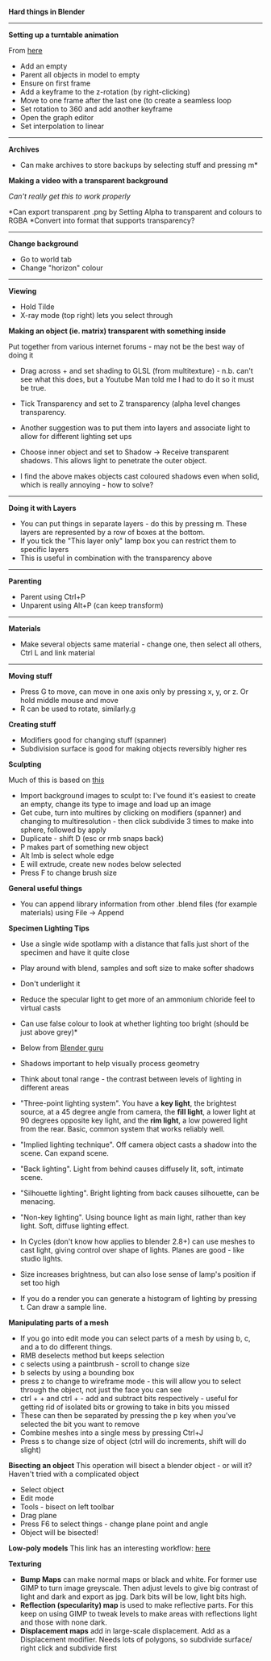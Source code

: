 **Hard things in Blender**

* * * 

**Setting up a turntable animation**

From [here](www.blenderguru.com/tutorials/turntable-animation)

* Add an empty
* Parent all objects in model to empty
* Ensure on first frame
* Add a keyframe to the z-rotation (by right-clicking)
* Move to one frame after the last one (to create a seamless loop
* Set rotation to 360 and add another keyframe
* Open the graph editor
* Set interpolation to linear

* * *

**Archives**
* Can make archives to store backups by selecting stuff and pressing m*

**Making a video with a transparent background**

*Can't really get this to work properly*

*Can export transparent .png by Setting Alpha to transparent and colours to RGBA
*Convert into format that supports transparency?

* * *

**Change background**

* Go to world tab
* Change "horizon" colour

* * *

**Viewing**
* Hold Tilde
* X-ray mode (top right) lets you select through

**Making an object (ie. matrix) transparent with something inside**

Put together from various internet forums - may not be the best way of doing it

* Drag across + and set shading to GLSL (from multitexture) - n.b. can't see what this does, but a Youtube Man told me I had to do it so it must be true.
* Tick Transparency and set to Z transparency (alpha level changes transparency.
* Another suggestion was to put them into layers and associate light to allow for different lighting set ups 
* Choose inner object and set to Shadow -> Receive transparent shadows.  This allows light to penetrate the outer object.

* I find the above makes objects cast coloured shadows even when solid, which is really annoying - how to solve?
* * * 

**Doing it with Layers**

* You can put things in separate layers - do this by pressing m.  These layers are represented by a row of boxes at the bottom.
* If you tick the "This layer only" lamp box you can restrict them to specific layers
* This is useful in combination with the transparency above

* * *

**Parenting**
* Parent using Ctrl+P
* Unparent using Alt+P (can keep transform)

* * *

**Materials**

* Make several objects same material - change one, then select all others, Ctrl L and link material

* * *

**Moving stuff**
* Press G to move, can move in one axis only by pressing x, y, or z. Or hold middle mouse and move
* R can be used to rotate, similarly.g

**Creating stuff**
* Modifiers good for changing stuff (spanner)
* Subdivision surface is good for making objects reversibly higher res

**Sculpting**

Much of this is based on [this](https://cgi.tutsplus.com/articles/sculpt-model-and-texture-a-low-poly-skull-in-blender--cg-7)

* Import background images to sculpt to: I've found it's easiest to create an empty, change its type to image and load up an image
* Get cube, turn into multires by clicking on modifiers (spanner) and changing to multiresolution - then click subdivide 3 times to make into sphere, followed by apply
* Duplicate - shift D (esc or rmb snaps back)
* P makes part of something new object
* Alt lmb is select whole edge
* E will extrude, create new nodes below selected
* Press F to change brush size

**General useful things**

* You can append library information from other .blend files (for example materials) using File -> Append

**Specimen Lighting Tips**

* Use a single wide spotlamp with a distance that falls just short of the specimen and have it quite close
* Play around with blend, samples and soft size to make softer shadows
* Don't underlight it
* Reduce the specular light to get more of an ammonium chloride feel to virtual casts
* Can use false colour to look at whether lighting too bright (should be just above grey)*

* Below from [Blender guru](https://www.blenderguru.com/tutorials/mastering-lighting)
* Shadows important to help  visually process geometry
* Think about tonal range - the contrast between levels of lighting in different areas
* "Three-point lighting system". You have a **key light**, the brightest source, at a 45 degree angle from camera, the **fill light**, a lower light at 90 degrees opposite key light, and the **rim light**, a low powered light from the rear. Basic, common system that works reliably well.
* "Implied lighting technique". Off camera object casts a shadow into the scene. Can expand scene.
* "Back lighting". Light from behind causes diffusely lit, soft, intimate scene.
* "Silhouette lighting". Bright lighting from back causes silhouette, can be menacing.
* "Non-key lighting". Using bounce light as main light, rather than key light. Soft, diffuse lighting effect.
* In Cycles (don't know how applies to blender 2.8+) can use meshes to cast light, giving control over shape of lights. Planes are good - like studio lights.
* Size increases brightness, but can also lose sense of lamp's position if set too high
* If you do a render you can generate a histogram of lighting by pressing t. Can draw a sample line.

**Manipulating parts of a mesh**
* If you go into edit mode you can select parts of a mesh by using b, c, and a to do different things.  
* RMB deselects method but keeps selection
* c selects using a paintbrush - scroll to change size
* b selects by using a bounding box
* press z to change to wireframe mode - this will allow you to select through the object, not just the face you can see
* ctrl + + and ctrl + - add and subtract bits respectively - useful for getting rid of isolated bits or growing to take in bits you missed 
* These can then be separated by pressing the p key when you've selected the bit you want to remove
* Combine meshes into a single mess by pressing Ctrl+J
* Press s to change size of object (ctrl will do increments, shift will do slight)

**Bisecting an object**
This operation will bisect a blender object  - or will it? Haven't tried with a complicated object
* Select object
* Edit mode
* Tools - bisect on left toolbar
* Drag plane
* Press F6 to select things - change plane point and angle
* Object will be bisected!

**Low-poly models**
This link has an interesting workflow: [here](https://blog.sketchfab.com/tutorial-low-poly-assets-from-3d-scans/?utm_source=social&utm_medium=twitter&utm_campaign=blog-post&utm_content=Tutorial:%20Low%20Poly%20Assets%20from%203D%20Scans)


**Texturing**
* **Bump Maps** can make normal maps or black and white. For former use GIMP to turn image greyscale. Then adjust levels to give big contrast of light and dark and export as jpg. Dark bits will be low, light bits high.
* **Reflection (specularity) map** is used to make reflective parts. For this keep on using GIMP to tweak levels to make areas with reflections light and those with none dark.
* **Displacement maps** add in large-scale displacement. Add as a Displacement modifier. Needs lots of polygons, so subdivide surface/ right click and subdivide first
